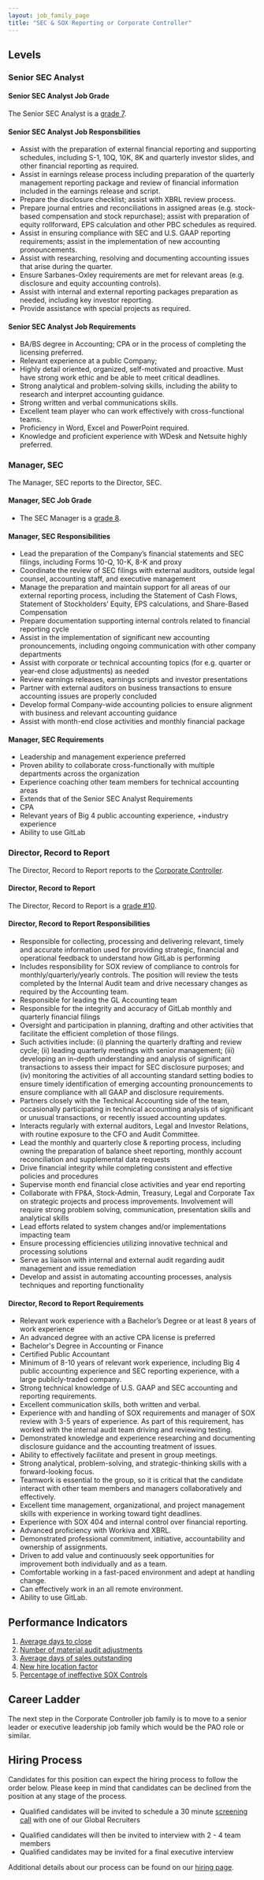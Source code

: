 ```yaml
---
layout: job_family_page
title: "SEC & SOX Reporting or Corporate Controller"
---
```


## Levels

### Senior SEC Analyst 

#### Senior SEC Analyst Job Grade

The Senior SEC Analyst is a [grade 7](/handbook/total-rewards/compensation/compensation-calculator/#gitlab-job-grades).

#### Senior SEC Analyst Job Responsbilities

* Assist with the preparation of external financial reporting and supporting schedules, including S-1, 10Q, 10K, 8K and quarterly investor slides, and other financial reporting as required.
* Assist in earnings release process including preparation of the quarterly management reporting package and review of financial information included in the earnings release and script.
* Prepare the disclosure checklist; assist with XBRL review process.
* Prepare journal entries and reconciliations in assigned areas (e.g. stock-based compensation and stock repurchase); assist with preparation of equity rollforward, EPS calculation and other PBC schedules as required.
* Assist in ensuring compliance with SEC and U.S. GAAP reporting requirements; assist in the implementation of new accounting pronouncements.
* Assist with researching, resolving and documenting accounting issues that arise during the quarter.
* Ensure Sarbanes-Oxley requirements are met for relevant areas (e.g. disclosure and equity accounting controls).
* Assist with internal and external reporting packages preparation as needed, including key investor reporting.
* Provide assistance with special projects as required.

#### Senior SEC Analyst Job Requirements

* BA/BS degree in Accounting; CPA or in the process of completing the licensing preferred.
* Relevant experience at a public Company; 
* Highly detail oriented, organized, self-motivated and proactive. Must have strong work ethic and be able to meet critical deadlines.
* Strong analytical and problem-solving skills, including the ability to research and interpret accounting guidance.
* Strong written and verbal communications skills.
* Excellent team player who can work effectively with cross-functional teams.
* Proficiency in Word, Excel and PowerPoint required.
* Knowledge and proficient experience with WDesk and Netsuite highly preferred.

### Manager, SEC

The Manager, SEC reports to the Director, SEC.

#### Manager, SEC Job Grade

* The SEC Manager is a [grade 8](/handbook/total-rewards/compensation/compensation-calculator/#gitlab-job-grades).

#### Manager, SEC Responsibilities

* Lead the preparation of the Company’s financial statements and SEC filings, including Forms 10-Q, 10-K, 8-K and proxy
* Coordinate the review of SEC filings with external auditors, outside legal counsel, accounting staff, and executive management
* Manage the preparation and maintain support for all areas of our external reporting process, including the Statement of Cash Flows, Statement of Stockholders’ Equity, EPS calculations, and Share-Based Compensation
* Prepare documentation supporting internal controls related to financial reporting cycle
* Assist in the implementation of significant new accounting pronouncements, including ongoing communication with other company departments
* Assist with corporate or technical accounting topics (for e.g. quarter or year-end close adjustments) as needed
* Review earnings releases, earnings scripts and investor presentations
* Partner with external auditors on business transactions to ensure accounting issues are properly concluded
* Develop formal Company-wide accounting policies to ensure alignment with business and relevant accounting guidance
* Assist with month-end close activities and monthly financial package

#### Manager, SEC Requirements

* Leadership and management experience preferred
* Proven ability to collaborate cross-functionally with multiple departments across the organization
* Experience coaching other team members for technical accounting areas 
* Extends that of the Senior SEC Analyst Requirements
* CPA
* Relevant years of Big 4 public accounting experience, +industry experience 
* Ability to use GitLab

### Director, Record to Report

The Director, Record to Report reports to the [Corporate Controller](https://about.gitlab.com/job-families/finance/corporate-controller/#director-corporate-controller).

#### Director, Record to Report

The Director, Record to Report is a [grade #10](/handbook/total-rewards/compensation/compensation-calculator/#gitlab-job-grades).

#### Director, Record to Report Responsibilities

- Responsible for collecting, processing and delivering relevant, timely and accurate information used for providing strategic, financial and operational feedback to understand how GitLab is performing
- Includes responsibility for SOX review of compliance to controls for monthly/quarterly/yearly controls. The position will review the tests completed by the Internal Audit team and drive necessary changes as required by the Accounting team. 
- Responsible for leading the GL Accounting team
- Responsible for the integrity and accuracy of GitLab monthly and quarterly financial filings 
- Oversight and participation in planning, drafting and other activities that facilitate the efficient completion of those filings. 
- Such activities include: (i) planning the quarterly drafting and review cycle; (ii) leading quarterly meetings with senior management; (iii) developing an in-depth understanding and analysis of significant transactions to assess their impact for SEC disclosure purposes; and (iv) monitoring the activities of all accounting standard setting bodies to ensure timely identification of emerging accounting pronouncements to ensure compliance with all GAAP and disclosure requirements.
- Partners closely with the Technical Accounting side of the team, occasionally participating in technical accounting analysis of significant or unusual transactions, or recently issued accounting updates.
- Interacts regularly with external auditors, Legal and Investor Relations, with routine exposure to the CFO and Audit Committee.
- Lead the monthly and quarterly close & reporting process, including owning the preparation of balance sheet reporting, monthly account reconciliation and supplemental data requests
- Drive financial integrity while completing consistent and effective policies and procedures
- Supervise month end financial close activities and year end reporting
- Collaborate with FP&A, Stock-Admin, Treasury, Legal and Corporate Tax on strategic projects and process improvements. Involvement will require strong problem solving, communication, presentation skills and analytical skills
- Lead efforts related to system changes and/or implementations impacting team
- Ensure processing efficiencies utilizing innovative technical and processing solutions
- Serve as liaison with internal and external audit regarding audit management and issue remediation
- Develop and assist in automating accounting processes, analysis techniques and reporting functionality

#### Director, Record to Report Requirements

- Relevant work experience with a Bachelor’s Degree or at least 8 years of work experience 
- An advanced degree with an active CPA license is preferred
- Bachelor's Degree in Accounting or Finance
- Certified Public Accountant
- Minimum of 8-10 years of relevant work experience, including Big 4 public accounting experience and SEC reporting experience, with a large publicly-traded company.
- Strong technical knowledge of U.S. GAAP and SEC accounting and reporting requirements.
- Excellent communication skills, both written and verbal.
- Experience with and handling of SOX requirements and manager of SOX review with 3-5 years of experience.  As part of this requirement, has worked with the internal audit team driving and reviewing testing.
- Demonstrated knowledge and experience researching and documenting disclosure guidance and the accounting treatment of issues.
- Ability to effectively facilitate and present in group meetings.
- Strong analytical, problem-solving, and strategic-thinking skills with a forward-looking focus.
- Teamwork is essential to the group, so it is critical that the candidate interact with other team members and managers collaboratively and effectively.
- Excellent time management, organizational, and project management skills with experience in working toward tight deadlines.
- Experience with SOX 404 and internal control over financial reporting.
- Advanced proficiency with Workiva and XBRL.
- Demonstrated professional commitment, initiative, accountability and ownership of assignments.
- Driven to add value and continuously seek opportunities for improvement both individually and as a team.
- Comfortable working in a fast-paced environment and adept at handling change.
- Can effectively work in an all remote environment. 
- Ability to use GitLab.

## Performance Indicators

1. [Average days to close](/handbook/finance/accounting/#average-days-to-close-kpi-definition)
1. [Number of material audit adjustments](/handbook/internal-audit/#performance-measures-for-accounting-related-to-audit)
1. [Average days of sales outstanding](/handbook/finance/accounting/#11-accounts-receivable)
1. [New hire location factor](/handbook/hiring/metrics/#new-hire-location-factor)
1. [Percentage of ineffective SOX Controls](/handbook/internal-audit/#performance-measures-for-accounting-related-to-audit)

## Career Ladder

The next step in the Corporate Controller job family is to move to a senior leader or executive leadership job family which would be the PAO role or similar.

## Hiring Process

Candidates for this position can expect the hiring process to follow the order below. Please keep in mind that candidates can be declined from the position at any stage of the process.

* Qualified candidates will be invited to schedule a 30 minute [screening call](/handbook/hiring/interviewing/#screening-call) with one of our Global Recruiters
- Qualified candidates will then be invited to interview with 2 - 4 team members
- Qualified candidates may be invited for a final executive interview

Additional details about our process can be found on our [hiring page](/handbook/hiring/).
